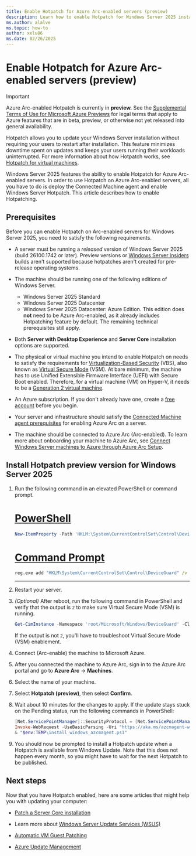 ```yaml
---
title: Enable Hotpatch for Azure Arc-enabled servers (preview)
description: Learn how to enable Hotpatch for Windows Server 2025 installations on Azure Arc-enabled servers.
ms.author: alalve
ms.topic: how-to
author: xelu86
ms.date: 02/26/2025
---
```


# Enable Hotpatch for Azure Arc-enabled servers (preview)

> [!IMPORTANT]
> Azure Arc-enabled Hotpatch is currently in **preview.**
> See the [Supplemental Terms of Use for Microsoft Azure Previews](https://azure.microsoft.com/support/legal/preview-supplemental-terms/) for legal terms that apply to Azure features that are in beta, preview, or otherwise not yet released into general availability.

Hotpatch allows you to update your Windows Server installation without requiring your users to restart after installation. This feature minimizes downtime spent on updates and keeps your users running their workloads uninterrupted. For more information about how Hotpatch works, see [Hotpatch for virtual machines](hotpatch.md).

Windows Server 2025 features the ability to enable Hotpatch for Azure Arc-enabled servers. In order to use Hotpatch on Azure Arc-enabled servers, all you have to do is deploy the Connected Machine agent and enable Windows Server Hotpatch. This article describes how to enable Hotpatching.

## Prerequisites

Before you can enable Hotpatch on Arc-enabled servers for Windows Server 2025, you need to satisfy the following requirements.

- A server must be running a _released_ version of Windows Server 2025 (build 26100.1742 or later). Preview versions or [Windows Server Insiders](/windows-server/get-started/get-started-with-windows-server-insiders-preview) builds aren't supported because hotpatches aren't created for pre-release operating systems.

- The machine should be running one of the following editions of Windows Server.

  - Windows Server 2025 Standard
  - Windows Server 2025 Datacenter
  - Windows Server 2025 Datacenter: Azure Edition. This edition does **not** need to be Azure Arc-enabled, as it already includes Hotpatching feature by default. The remaining technical prerequisites still apply.

- Both **Server with Desktop Experience** and **Server Core** installation options are supported.

- The physical or virtual machine you intend to enable Hotpatch on needs to satisfy the requirements for [Virtualization-Based Security](/windows-hardware/design/device-experiences/oem-vbs) (VBS), also known as [Virtual Secure Mode](/virtualization/hyper-v-on-windows/tlfs/vsm) (VSM). At bare minimum, the machine has to use Unified Extensible Firmware Interface (UEFI) with Secure Boot enabled. Therefore, for a virtual machine (VM) on Hyper-V, it needs to be a [Generation 2 virtual machine](/previous-versions/windows/it-pro/windows-server-2012-R2-and-2012/dn282285(v=ws.11)).

- An Azure subscription. If you don't already have one, create a [free account](https://azure.microsoft.com/free/?WT.mc_id=A261C142F) before you begin.

- Your server and infrastructure should satisfy the [Connected Machine agent prerequisites](/azure/azure-arc/servers/prerequisites) for enabling Azure Arc on a server.

- The machine should be connected to Azure Arc (Arc-enabled). To learn more about onboarding your machine to Azure Arc, see [Connect Windows Server machines to Azure through Azure Arc Setup](/azure/azure-arc/servers/onboard-windows-server?toc=/windows-server/get-started/toc.json&bc=/windows-server/breadcrumbs/toc.json).


## Install Hotpatch preview version for Windows Server 2025

1. Run the following command in an elevated PowerShell or command prompt.

   # [PowerShell](#tab/powershell)
   ```powershell
   New-ItemProperty -Path 'HKLM:\System\CurrentControlSet\Control\DeviceGuard' -Name 'EnableVirtualizationBasedSecurity' -PropertyType 'Dword' -Value 1 -Force
   ```
   # [Command Prompt](#tab/cmd)
   ```cmd
   reg.exe add "HKLM\System\CurrentControlSet\Control\DeviceGuard" /v "EnableVirtualizationBasedSecurity" /t REG_DWORD /d 1 /f
   ```
   ---

1. Restart your server.

1. _(Optional)_ After reboot, run the following command in PowerShell and verify that the output is `2` to make sure Virtual Secure Mode (VSM) is running.

   ```powershell
   Get-CimInstance -Namespace 'root/Microsoft/Windows/DeviceGuard' -ClassName 'win32_deviceGuard' | Select-Object -ExpandProperty 'VirtualizationBasedSecurityStatus'
   ```

   If the output is not `2`, you'll have to troubleshoot Virtual Secure Mode (VSM) enablement.

1. Connect (Arc-enable) the machine to Microsoft Azure.

1. After you connected the machine to Azure Arc, sign in to the Azure Arc portal and go to **Azure Arc** → **Machines**.

1. Select the name of your machine.

1. Select **Hotpatch (preview)**, then select **Confirm**.

1. Wait about 10 minutes for the changes to apply. If the update stays stuck on the Pending status, run the following commands in PowerShell:

   ```powershell
   [Net.ServicePointManager]::SecurityProtocol = [Net.ServicePointManager]::SecurityProtocol -bor 3072
   Invoke-WebRequest -UseBasicParsing -Uri "https://aka.ms/azcmagent-windows" -TimeoutSec 30 -OutFile "$env:TEMP\install_windows_azcmagent.ps1"
   & "$env:TEMP\install_windows_azcmagent.ps1"
   ```

1. You should now be prompted to install a Hotpatch update when a Hotpatch is available from Windows Update. Note that this does not happen every month, so you might have to wait for the next Hotpatch to be published. 

## Next steps

Now that you have Hotpatch enabled, here are some articles that might help you with updating your computer:

- [Patch a Server Core installation](../administration/server-core/server-core-servicing.md)

- Learn more about [Windows Server Update Services (WSUS)](../administration/windows-server-update-services/get-started/windows-server-update-services-wsus.md)

- [Automatic VM Guest Patching](/azure/virtual-machines/automatic-vm-guest-patching)

- [Azure Update Management](/azure/automation/update-management/overview)
